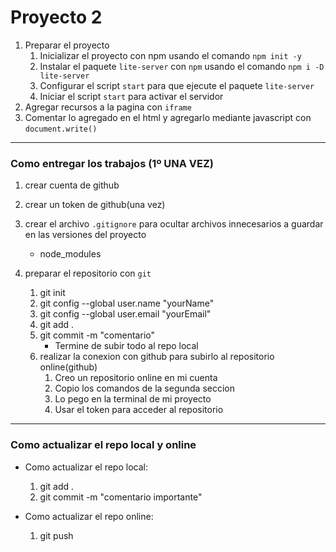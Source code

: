 # Proyecto 2

1. Preparar el proyecto
    1. Inicializar el proyecto con npm usando el comando `npm init -y`
    1. Instalar el paquete `lite-server` con `npm` usando el comando `npm i -D lite-server`
    1. Configurar el script `start` para que ejecute el paquete `lite-server`
    1. Iniciar el script `start` para activar el servidor
1. Agregar recursos a la pagina con `iframe`
1. Comentar lo agregado en el html y agregarlo mediante javascript con `document.write()`

---
### Como entregar los trabajos (1º UNA VEZ)

1. crear cuenta de  github
1. crear un token de github(una vez)

1. crear el archivo `.gitignore` para ocultar archivos innecesarios a guardar en las versiones del proyecto
    - node_modules

1. preparar el repositorio con `git`
    1. git init 
    1. git config --global user.name "yourName"
    1. git config --global user.email "yourEmail"
    1. git add .
    1. git commit -m "comentario"
        - Termine de subir todo al repo local
    1. realizar la conexion con github para subirlo al repositorio online(github)
        1. Creo un repositorio online en mi cuenta
        1. Copio los comandos de la segunda seccion
        1. Lo pego en la terminal de mi proyecto
        1. Usar el token para acceder al repositorio

--------

### Como actualizar el repo local y online

- Como actualizar el repo local:
    1. git add .
    1. git commit -m "comentario importante"

- Como actualizar el repo online:
    1. git push